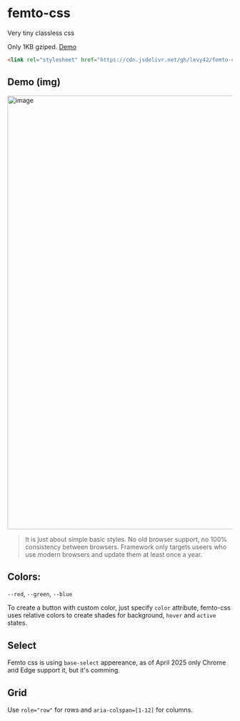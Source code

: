 # femto-css

Very tiny classless css

Only 1KB gziped.
[Demo](https://levy42.github.io/femto-css/)

```html
<link rel="stylesheet" href="https://cdn.jsdelivr.net/gh/levy42/femto-css@refs/heads/main/femto.min.css">
```
## Demo (img)
<img width="972" alt="image" src="https://github.com/user-attachments/assets/a1f05175-32ba-428c-8096-11a2c888112b" />

> It is just about simple basic styles.
> No old browser support, no 100% consistency between browsers.
> Framework only targets useers who use modern browsers and update them at least once a year.

## Colors:
`--red`, `--green`, `--blue`

To create a button with custom color, just specify `color` attribute, femto-css uses relative colors to create shades for background, `hover` and `active` states.

## Select
Femto css is using `base-select` appereance, as of April 2025 only Chrome and Edge support it, but it's comming.

## Grid
Use `role="row"` for rows and `aria-colspan=[1-12]` for columns.
